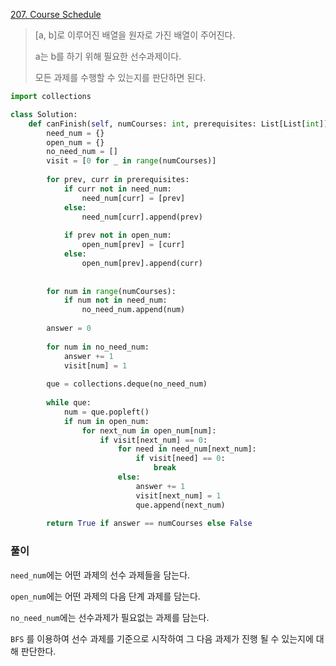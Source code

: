 [207. Course Schedule](https://leetcode.com/problems/course-schedule)

> [a, b]로 이루어진 배열을 원자로 가진 배열이 주어진다.
>
> a는 b를 하기 위해 필요한 선수과제이다.
>
> 모든 과제를 수행할 수 있는지를 판단하면 된다.

```python
import collections

class Solution:
    def canFinish(self, numCourses: int, prerequisites: List[List[int]]) -> bool:
        need_num = {}
        open_num = {}
        no_need_num = []
        visit = [0 for _ in range(numCourses)]
    
        for prev, curr in prerequisites:
            if curr not in need_num:
                need_num[curr] = [prev]
            else:
                need_num[curr].append(prev)
                
            if prev not in open_num:
                open_num[prev] = [curr]
            else:
                open_num[prev].append(curr)
            
        
        for num in range(numCourses):
            if num not in need_num:
                no_need_num.append(num)
        
        answer = 0
        
        for num in no_need_num:
            answer += 1
            visit[num] = 1
        
        que = collections.deque(no_need_num)
        
        while que:
            num = que.popleft()
            if num in open_num:
                for next_num in open_num[num]:
                    if visit[next_num] == 0:
                        for need in need_num[next_num]:
                            if visit[need] == 0:
                                break
                        else:
                            answer += 1
                            visit[next_num] = 1
                            que.append(next_num)
        
        return True if answer == numCourses else False
```

### 풀이

`need_num`에는 어떤 과제의 선수 과제들을 담는다.

`open_num`에는 어떤 과제의 다음 단계 과제를 담는다.

`no_need_num`에는 선수과제가 필요없는 과제를 담는다.

`BFS` 를 이용하여 선수 과제를 기준으로 시작하여 그 다음 과제가 진행 될 수 있는지에 대해 판단한다.